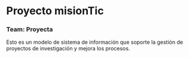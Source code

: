 # Proyecto misionTic 

### Team: Proyecta

Esto es un modelo de sistema de información que soporte la gestión de proyectos de investigación y mejora los procesos. 


